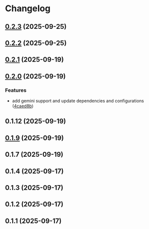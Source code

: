 # Changelog

## [0.2.3](https://github.com/alexwhin/cmai/compare/v0.2.2...v0.2.3) (2025-09-25)

## [0.2.2](https://github.com/alexwhin/cmai/compare/v0.2.1...v0.2.2) (2025-09-25)

## [0.2.1](https://github.com/alexwhin/cmai/compare/v0.2.0...v0.2.1) (2025-09-19)

## [0.2.0](https://github.com/alexwhin/cmai/compare/v0.1.12...v0.2.0) (2025-09-19)

### Features

* add gemini support and update dependencies and configurations ([4caed8b](https://github.com/alexwhin/cmai/commit/4caed8b0303909d474b7eec3621ac5e12d7a3a62))

## 0.1.12 (2025-09-19)

## [0.1.9](https://github.com/alexwhin/cmai/compare/v0.1.7...v0.1.9) (2025-09-19)

## 0.1.7 (2025-09-19)

## 0.1.4 (2025-09-17)

## 0.1.3 (2025-09-17)

## 0.1.2 (2025-09-17)

## 0.1.1 (2025-09-17)
